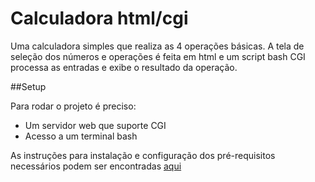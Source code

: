 # Calculadora html/cgi

Uma calculadora simples que realiza as 4 operações básicas. A tela de seleção dos números e operações é feita em html e um script bash CGI processa as entradas e exibe o resultado da operação.

##Setup

Para rodar o projeto é preciso:

- Um servidor web que suporte CGI
- Acesso a um terminal bash

As instruções para instalação e configuração dos pré-requisitos necessários podem ser encontradas [aqui](https://github.com/mi1048/FPS_AV2_Grupo3_CGI/blob/main/README.md)

